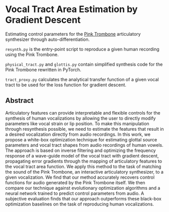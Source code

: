 # Vocal Tract Area Estimation by Gradient Descent

Estimating control parameters for the [Pink Trombone](https://dood.al/pinktrombone/) articulatory synthesizer through auto-differentiation.

`resynth.py` is the entry-point script to reproduce a given human recording using the Pink Trombone. 

`physical_tract.py` and `glottis.py` contain simplified synthesis code for the Pink Trombone rewritten in PyTorch.

`tract_proxy.py` calculates the analytical transfer function of a given vocal tract to be used for the loss function for gradient descent.

## Abstract

Articulatory features can provide interpretable and flexible controls for the synthesis of human vocalizations by allowing the user to directly modify parameters like vocal strain or lip position. To make this manipulation through resynthesis possible, we need to estimate the features that result in a desired vocalization directly from audio recordings. In this work, we propose a white-box optimization technique for estimating glottal source parameters and vocal tract shapes from audio recordings of human vowels. The approach is based on inverse filtering and optimizing the frequency response of a wave\-guide model of the vocal tract with gradient descent, propagating error gradients through the mapping of articulatory features to the vocal tract area function. We apply this method to the task of matching the sound of the Pink Trombone, an interactive articulatory synthesizer, to a given vocalization. We find that our method accurately recovers control functions for audio generated by the Pink Trombone itself. We then compare our technique against evolutionary optimization algorithms and a neural network trained to predict control parameters from audio. A subjective evaluation finds that our approach outperforms these black-box optimization baselines on the task of reproducing human vocalizations.
